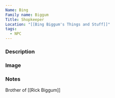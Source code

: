```yaml
---
Name: Bing
Family name: Biggum
Title: Shopkeeper
Location: "[[Bing Biggum's Things and Stuff]]"
tags:
  - NPC
---
```



### Description


### Image


### Notes
Brother of [[Rick Biggum]]